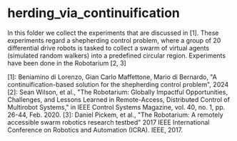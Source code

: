 # herding_via_continuification

In this folder we collect the experiments that are discussed in [1]. These experiments regard a shepherding control problem, where a group of 20 differential drive robots is tasked to collect a swarm of virtual agents (simulated random walkers) into a predefined circular region. Experiments have been done in the Robotarium [2, 3]

[1]: Beniamino di Lorenzo, Gian Carlo Maffettone, Mario di Bernardo, "A continuification-based solution for the shepherding control problem", 2024
[2]: Sean Wilson, et al., "The Robotarium: Globally Impactful Opportunities, Challenges, and Lessons Learned in Remote-Access, Distributed Control of Multirobot Systems," in IEEE Control Systems Magazine, vol. 40, no. 1, pp. 26-44, Feb. 2020.
[3]: Daniel Pickem, et al., "The Robotarium: A remotely accessible swarm robotics research testbed" 2017 IEEE International Conference on Robotics and Automation (ICRA). IEEE, 2017.

